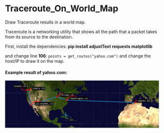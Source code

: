 # Traceroute_On_World_Map
Draw Traceroute results in a world map. 

Traceroute is a networking utility that shows all the path that a packet takes from its source to the destination.

First, install the dependencies: **pip install adjustText requests matplotlib**

and change line **106**: `points = get_routes("yahoo.com")` and change the host/IP to draw it on the map.

#### Example result of yahoo.com:
![result](result.png)

